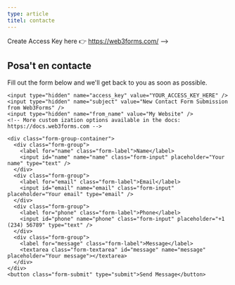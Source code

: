 ```yaml
---
type: article
titel: contacte
---
```


Create Access Key here 👉 https://web3forms.com/
 -->

<section class="contact-section">
  <div class="contact-intro">
    <h2 class="contact-title">Posa't en contacte</h2>
    <p class="contact-description">
      Fill out the form below and we'll get back to you as soon as possible.
    </p>
  </div>

  <form class="contact-form" action="https://api.web3forms.com/submit" method="POST">

    <input type="hidden" name="access_key" value="YOUR_ACCESS_KEY_HERE" />
    <input type="hidden" name="subject" value="New Contact Form Submission from Web3Forms" />
    <input type="hidden" name="from_name" value="My Website" />
    <!-- More custom ization options available in the docs: https://docs.web3forms.com -->

    <div class="form-group-container">
      <div class="form-group">
        <label for="name" class="form-label">Name</label>
        <input id="name" name="name" class="form-input" placeholder="Your name" type="text" />
      </div>
      <div class="form-group">
        <label for="email" class="form-label">Email</label>
        <input id="email" name="email" class="form-input" placeholder="Your email" type="email" />
      </div>
      <div class="form-group">
        <label for="phone" class="form-label">Phone</label>
        <input id="phone" name="phone" class="form-input" placeholder="+1 (234) 56789" type="text" />
      </div>
      <div class="form-group">
        <label for="message" class="form-label">Message</label>
        <textarea class="form-textarea" id="message" name="message" placeholder="Your message"></textarea>
      </div>
    </div>
    <button class="form-submit" type="submit">Send Message</button>
  </form>

</section>